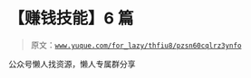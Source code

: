 # 【赚钱技能】6 篇

> 原文：[`www.yuque.com/for_lazy/thfiu8/pzsn60cqlrz3ynfo`](https://www.yuque.com/for_lazy/thfiu8/pzsn60cqlrz3ynfo)

公众号懒人找资源，懒人专属群分享